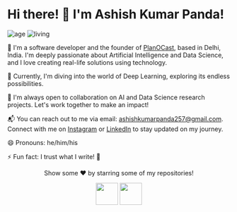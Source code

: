# Hi there! 👋 I'm Ashish Kumar Panda!

![age](https://img.shields.io/badge/age-23-blue)
![living](https://img.shields.io/badge/living-Delhi-3c9)

🚀 I'm a software developer and the founder of [PlanOCast](https://www.planocast.com), based in Delhi, India. I'm deeply passionate about Artificial Intelligence and Data Science, and I love creating real-life solutions using technology.

🌱 Currently, I'm diving into the world of Deep Learning, exploring its endless possibilities.

🤝 I'm always open to collaboration on AI and Data Science research projects. Let's work together to make an impact!

📬 You can reach out to me via email: ashishkumarpanda257@gmail.com. Connect with me on [Instagram](https://www.instagram.com/immanuel_ashish_jr/?hl=en) or [LinkedIn](https://www.linkedin.com/in/ashish-kumar-panda-123026194) to stay updated on my journey.

😄 Pronouns: he/him/his

⚡ Fun fact: I trust what I write! 📝

<div align="center">
  Show some ❤️ by starring some of my repositories!
  
  <a href="https://dev.to/ashish12"><img height="50" src="https://d2fltix0v2e0sb.cloudfront.net/dev-badge.svg"></a>
  <a href="https://www.linkedin.com/in/ashish-kumar-panda-123026194"><img height="50" src="https://www.shareicon.net/data/2017/06/30/888065_logo_512x512.png"></a>
</div>

